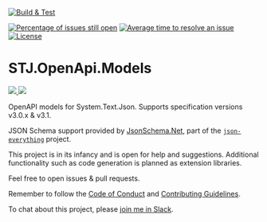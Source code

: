 [![Build & Test](https://github.com/gregsdennis/openapi/actions/workflows/dotnet-core.yml/badge.svg?branch=main&event=push)](https://github.com/gregsdennis/openapi/actions/workflows/dotnet-core.yml)
<!-- [![Test results](https://img.shields.io/endpoint?url=https://gist.githubusercontent.com/gregsdennis/28607f2d276032f4d9a7f2c807e44df7/raw/test-results-badge.json)](https://github.com/gregsdennis/json-everything/actions?query=workflow%3A%22Build+%26+Test%22) -->
[![Percentage of issues still open](http://isitmaintained.com/badge/open/gregsdennis/openapi.svg)](http://isitmaintained.com/project/gregsdennis/openapi "Percentage of issues still open")
[![Average time to resolve an issue](http://isitmaintained.com/badge/resolution/gregsdennis/openapi.svg)](http://isitmaintained.com/project/gregsdennis/openapi "Average time to resolve an issue")
[![License](https://img.shields.io/github/license/gregsdennis/openapi)](https://github.com/gregsdennis/openapi/blob/main/LICENSE)

# STJ.OpenApi.Models

[![](https://img.shields.io/nuget/vpre/STJ.OpenApi.Models.svg?svg=true) ![](https://img.shields.io/nuget/dt/STJ.OpenApi.Models.svg?svg=true)](https://www.nuget.org/packages/STJ.OpenAPI.Models)

OpenAPI models for System.Text.Json.  Supports specification versions v3.0.x & v3.1.

JSON Schema support provided by [JsonSchema.Net](https://www.nuget.org/packages/JsonSchema.Net), part of the [`json-everything`](https://github.com/gregsdennis/json-everything) project.

This project is in its infancy and is open for help and suggestions.  Additional functionality such as code generation is planned as extension libraries.

Feel free to open issues & pull requests.

Remember to follow the [Code of Conduct](./CODE_OF_CONDUCT.md) and [Contributing Guidelines](./CONTRIBUTING.md).

To chat about this project, please [join me in Slack](https://join.slack.com/t/manateeopensource/shared_invite/enQtMzU4MjgzMjgyNzU3LWZjYzAzYzY3NjY1MjY3ODI0ZGJiZjc3Nzk1MDM5NTNlMjMyOTE0MzMxYWVjMjdiOGU1NDY5OGVhMGQ5YzY4Zjg).